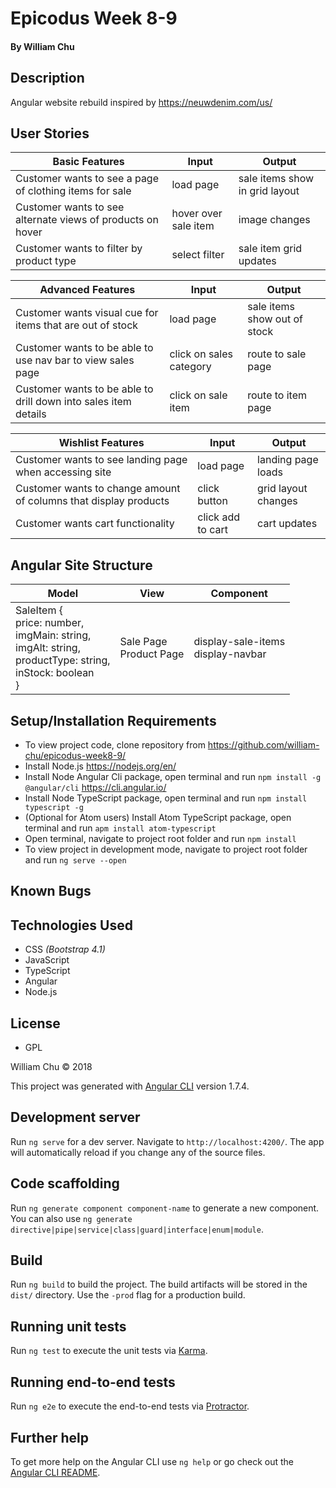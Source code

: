 # Epicodus Week 8-9

#### By William Chu

## Description

Angular website rebuild inspired by https://neuwdenim.com/us/

## User Stories

| Basic Features | Input | Output |
| --- | --- | --- |
| Customer wants to see a page of clothing items for sale | load page | sale items show in grid layout |
| Customer wants to see alternate views of products on hover | hover over sale item | image changes |
| Customer wants to filter by product type | select filter | sale item grid updates |

| Advanced Features | Input | Output |
| --- | --- | --- |
| Customer wants visual cue for items that are out of stock | load page | sale items show out of stock|
| Customer wants to be able to use nav bar to view sales page | click on sales category | route to sale page |
| Customer wants to be able to drill down into sales item details | click on sale item | route to item page |

| Wishlist Features | Input | Output |
| --- | --- | --- |
| Customer wants to see landing page when accessing site | load page | landing page loads |
| Customer wants to change amount of columns that display products | click button | grid layout changes |
| Customer wants cart functionality | click add to cart | cart updates |

## Angular Site Structure

| Model | View | Component |
| - | - | - |
| SaleItem {<br>price: number,<br>imgMain: string,<br>imgAlt: string,<br>productType: string,<br>inStock: boolean<br>} | Sale Page<br>Product Page | display-sale-items<br>display-navbar |


## Setup/Installation Requirements
* To view project code, clone repository from https://github.com/william-chu/epicodus-week8-9/
* Install Node.js https://nodejs.org/en/
* Install Node Angular Cli package, open terminal and run `npm install -g @angular/cli` https://cli.angular.io/
* Install Node TypeScript package, open terminal and run `npm install typescript -g`
* (Optional for Atom users) Install Atom TypeScript package, open terminal and run `apm install atom-typescript`
* Open terminal, navigate to project root folder and run `npm install`
* To view project in development mode, navigate to project root folder and run `ng serve --open`

## Known Bugs

## Technologies Used

* CSS _(Bootstrap 4.1)_
* JavaScript
* TypeScript
* Angular
* Node.js


## License

* GPL

William Chu © 2018

This project was generated with [Angular CLI](https://github.com/angular/angular-cli) version 1.7.4.

## Development server

Run `ng serve` for a dev server. Navigate to `http://localhost:4200/`. The app will automatically reload if you change any of the source files.

## Code scaffolding

Run `ng generate component component-name` to generate a new component. You can also use `ng generate directive|pipe|service|class|guard|interface|enum|module`.

## Build

Run `ng build` to build the project. The build artifacts will be stored in the `dist/` directory. Use the `-prod` flag for a production build.

## Running unit tests

Run `ng test` to execute the unit tests via [Karma](https://karma-runner.github.io).

## Running end-to-end tests

Run `ng e2e` to execute the end-to-end tests via [Protractor](http://www.protractortest.org/).

## Further help

To get more help on the Angular CLI use `ng help` or go check out the [Angular CLI README](https://github.com/angular/angular-cli/blob/master/README.md).
